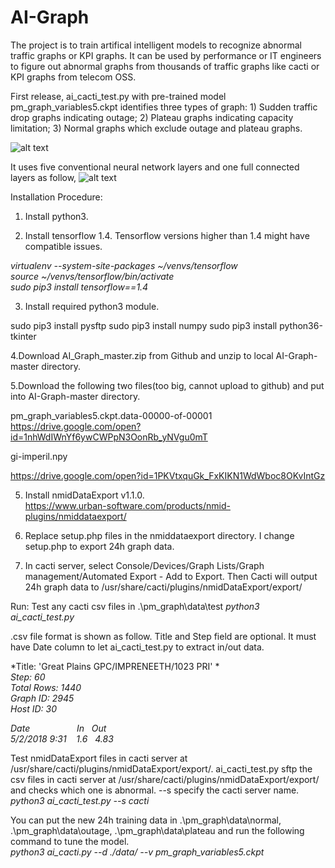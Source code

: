 # AI-Graph
The project is to train artifical intelligent models to recognize abnormal traffic graphs or KPI graphs. It can be used by performance or IT engineers to figure out abnormal graphs from thousands of traffic graphs like cacti or KPI graphs from telecom OSS.

First release, ai_cacti_test.py with pre-trained model pm_graph_variables5.ckpt identifies three types of graph: 1) Sudden traffic drop graphs indicating outage; 2) Plateau graphs indicating capacity limitation; 3) Normal graphs which exclude outage and plateau graphs.<br />

![alt text](https://raw.githubusercontent.com/bryandu/AI-Graph/master/abnormal_graphs.png)
        
It uses five conventional neural network layers and one full connected layers as follow,
![alt text](https://raw.githubusercontent.com/bryandu/AI-Graph/master/pm_graph_model.png)


Installation Procedure:
1. Install python3.

2. Install tensorflow 1.4. Tensorflow versions higher than 1.4 might have compatible issues.

*virtualenv --system-site-packages ~/venvs/tensorflow*<br />
*source ~/venvs/tensorflow/bin/activate*<br />
*sudo pip3 install tensorflow==1.4*<br />

3. Install required python3 module.

sudo pip3 install pysftp
sudo pip3 install numpy
sudo pip3 install python36-tkinter

4.Download AI_Graph_master.zip from Github and unzip to local AI-Graph-master directory.

5.Download the following two files(too big, cannot upload to github) and put into AI-Graph-master directory.

pm_graph_variables5.ckpt.data-00000-of-00001<br />
https://drive.google.com/open?id=1nhWdIWnYf6ywCWPpN3OonRb_yNVgu0mT

gi-imperil.npy<br />

https://drive.google.com/open?id=1PKVtxquGk_FxKIKN1WdWboc8OKvIntGz

5. Install nmidDataExport v1.1.0. <br />
https://www.urban-software.com/products/nmid-plugins/nmiddataexport/

6. Replace setup.php files in the nmiddataexport directory. I change setup.php to export 24h graph data. 

7. In cacti server, select Console/Devices/Graph Lists/Graph management/Automated Export - Add to Export.
Then Cacti will output 24h graph data to /usr/share/cacti/plugins/nmidDataExport/export/

Run:
Test any cacti csv files in .\pm_graph\data\test
*python3 ai_cacti_test.py*

.csv file format is shown as follow. Title and Step field are optional. It must have Date column to let ai_cacti_test.py to extract in/out data.<br />

*Title:	'Great Plains GPC/IMPRENEETH/1023 PRI'	*<br />
*Step:	60*<br />
*Total Rows:	1440*<br />
*Graph ID:	2945*<br />
*Host ID:	30*<br />
		
*Date &nbsp;&nbsp;&nbsp;&nbsp;&nbsp;&nbsp;&nbsp;&nbsp;&nbsp;&nbsp;&nbsp;&nbsp;&nbsp;&nbsp;&nbsp;&nbsp;&nbsp; In &nbsp; Out*<br />
*5/2/2018 9:31 &nbsp;&nbsp; 1.6 &nbsp; 4.83*<br />

Test nmidDataExport files in cacti server at /usr/share/cacti/plugins/nmidDataExport/export/. ai_cacti_test.py sftp the csv files in cacti server at /usr/share/cacti/plugins/nmidDataExport/export/ and checks which one is abnormal.
--s specify the cacti server name.<br />
*python3 ai_cacti_test.py --s cacti*

You can put the new 24h training data in .\pm_graph\data\normal, .\pm_graph\data\outage, .\pm_graph\data\plateau and run the following command to tune the model.<br />
*python3 ai_cacti.py --d ./data/ --v pm_graph_variables5.ckpt*
